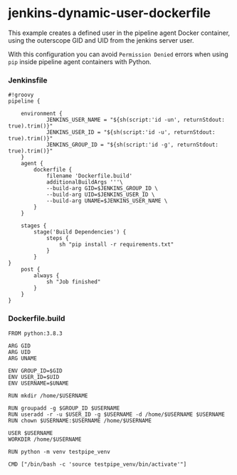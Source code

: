 # jenkins-dynamic-user-dockerfile

This example creates a defined user in the pipeline agent Docker container, using the outerscope GID and UID from the jenkins server user.

With this configuration you can avoid `Permission Denied` errors when using `pip` inside pipeline agent containers with Python.


### Jenkinsfile

    #!groovy
    pipeline {
    
        environment {
                JENKINS_USER_NAME = "${sh(script:'id -un', returnStdout: true).trim()}"
                JENKINS_USER_ID = "${sh(script:'id -u', returnStdout: true).trim()}"
                JENKINS_GROUP_ID = "${sh(script:'id -g', returnStdout: true).trim()}"
        }
        agent {
            dockerfile {
                filename 'Dockerfile.build'
                additionalBuildArgs '''\
                --build-arg GID=$JENKINS_GROUP_ID \
                --build-arg UID=$JENKINS_USER_ID \
                --build-arg UNAME=$JENKINS_USER_NAME \
            }
        }
    
        stages {
            stage('Build Dependencies') {
                steps {
                    sh "pip install -r requirements.txt"
                }
            }
    }
        post {
            always {
                sh "Job finished"
            }
        }
    }
    
### Dockerfile.build

    FROM python:3.8.3
    
    ARG GID
    ARG UID
    ARG UNAME
    
    ENV GROUP_ID=$GID
    ENV USER_ID=$UID
    ENV USERNAME=$UNAME
    
    RUN mkdir /home/$USERNAME
    
    RUN groupadd -g $GROUP_ID $USERNAME
    RUN useradd -r -u $USER_ID -g $USERNAME -d /home/$USERNAME $USERNAME
    RUN chown $USERNAME:$USERNAME /home/$USERNAME
    
    USER $USERNAME
    WORKDIR /home/$USERNAME
    
    RUN python -m venv testpipe_venv
    
    CMD ["/bin/bash -c 'source testpipe_venv/bin/activate'"]
